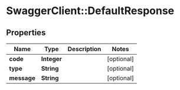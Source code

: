 # SwaggerClient::DefaultResponse

## Properties
Name | Type | Description | Notes
------------ | ------------- | ------------- | -------------
**code** | **Integer** |  | [optional] 
**type** | **String** |  | [optional] 
**message** | **String** |  | [optional] 


